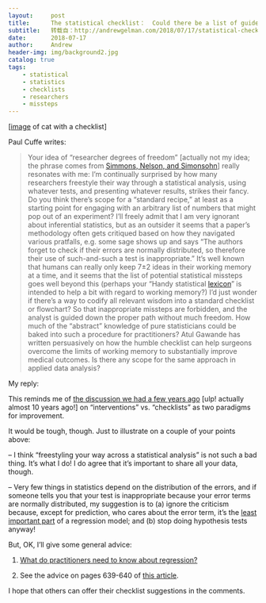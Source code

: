 ```yaml
---
layout:     post
title:      The statistical checklist：  Could there be a list of guidelines to help analysts do better work?
subtitle:   转载自：http://andrewgelman.com/2018/07/17/statistical-checklist-list-guidelines-help-analysts-better-work/
date:       2018-07-17
author:     Andrew
header-img: img/background2.jpg
catalog: true
tags:
    - statistical
    - statistics
    - checklists
    - researchers
    - missteps
---
```




[[image](https://2.bp.blogspot.com/-JjjVXeMC_8I/VtxQvwAk8yI/AAAAAAAAdsQ/jZnQrlUjtPk/s1600/cartoon%2Bof%2Bthe%2Bday.jpg) of cat with a checklist]

Paul Cuffe writes:

> Your idea of “researcher degrees of freedom” [actually not my idea; the phrase comes from [Simmons, Nelson, and Simonsohn](http://andrewgelman.com/2012/02/16/false-positive-psychology)] really resonates with me: I’m continually surprised by how many researchers freestyle their way through a statistical analysis, using whatever tests, and presenting whatever results, strikes their fancy. Do you think there’s scope for a “standard recipe,” at least as a starting point for engaging with an arbitrary list of numbers that might pop out of an experiment?
I’ll freely admit that I am very ignorant about inferential statistics, but as an outsider it seems that a paper’s methodology often gets critiqued based on how they navigated various pratfalls, e.g. some sage shows up and says “The authors forget to check if their errors are normally distributed, so therefore their use of such-and-such a test is inappropriate.” It’s well known that humans can really only keep 7±2 ideas in their working memory at a time, and it seems that the list of potential statistical missteps goes well beyond this (perhaps your “Handy statistical [lexicon](http://andrewgelman.com/2009/05/24/handy_statistic)” is intended to help a bit with regard to working memory?) I’d just wonder if there’s a way to codify all relevant wisdom into a standard checklist or flowchart? So that inappropriate missteps are forbidden, and the analyst is guided down the proper path without much freedom. How much of the “abstract” knowledge of pure statisticians could be baked into such a procedure for practitioners?
Atul Gawande has written persuasively on how the humble checklist can help surgeons overcome the limits of working memory to substantially improve medical outcomes. Is there any scope for the same approach in applied data analysis?

My reply:

This reminds me of [the discussion we had a few years ago](http://andrewgelman.com/2009/02/19/the_interventio) [ulp! actually almost 10 years ago!] on “interventions” vs. “checklists” as two paradigms for improvement.

It would be tough, though. Just to illustrate on a couple of your points above:

– I think “freestyling your way across a statistical analysis” is not such a bad thing. It’s what I do! I do agree that it’s important to share all your data, though.

– Very few things in statistics depend on the distribution of the errors, and if someone tells you that your test is inappropriate because your error terms are normally distributed, my suggestion is to (a) ignore the criticism because, except for prediction, who cares about the error term, it’s the [least important part](http://andrewgelman.com/2013/08/04/19470) of a regression model; and (b) stop doing hypothesis tests anyway!

But, OK, I’ll give some general advice:

1. [What do practitioners need to know about regression?](http://andrewgelman.com/2010/12/05/what_do_practit)

2. See the advice on pages 639-640 of [this article](http://www.stat.columbia.edu/~gelman/research/published/bayes_management.pdf).

I hope that others can offer their checklist suggestions in the comments.


